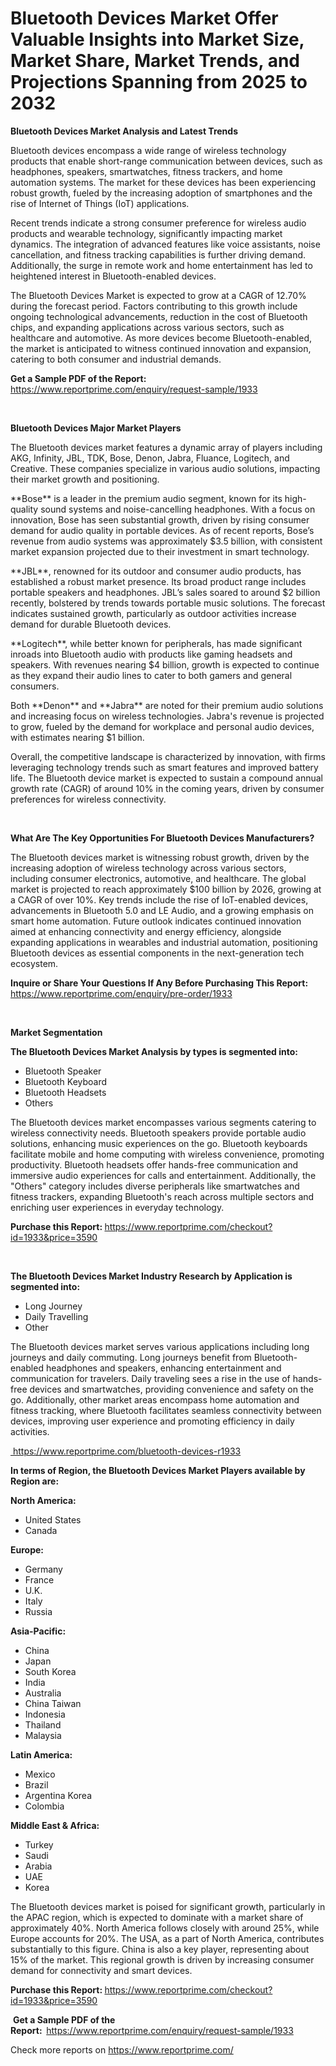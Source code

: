 <p><h1>Bluetooth Devices Market Offer Valuable Insights into Market Size, Market Share, Market Trends, and Projections Spanning from 2025 to 2032</h1></p><p><strong>Bluetooth Devices Market Analysis and Latest Trends</strong></p>
<p><p>Bluetooth devices encompass a wide range of wireless technology products that enable short-range communication between devices, such as headphones, speakers, smartwatches, fitness trackers, and home automation systems. The market for these devices has been experiencing robust growth, fueled by the increasing adoption of smartphones and the rise of Internet of Things (IoT) applications. </p><p>Recent trends indicate a strong consumer preference for wireless audio products and wearable technology, significantly impacting market dynamics. The integration of advanced features like voice assistants, noise cancellation, and fitness tracking capabilities is further driving demand. Additionally, the surge in remote work and home entertainment has led to heightened interest in Bluetooth-enabled devices.</p><p>The Bluetooth Devices Market is expected to grow at a CAGR of 12.70% during the forecast period. Factors contributing to this growth include ongoing technological advancements, reduction in the cost of Bluetooth chips, and expanding applications across various sectors, such as healthcare and automotive. As more devices become Bluetooth-enabled, the market is anticipated to witness continued innovation and expansion, catering to both consumer and industrial demands.</p></p>
<p><strong>Get a Sample PDF of the Report:&nbsp;</strong> <a href="https://www.reportprime.com/enquiry/request-sample/1933?utm_campaign=2450&utm_medium=2&utm_source=Github&utm_content=ia&utm_term=18032025&utm_id=bluetooth-devices">https://www.reportprime.com/enquiry/request-sample/1933</a></p>
<p>&nbsp;</p>
<p><strong>Bluetooth Devices Major Market Players</strong></p>
<p><p>The Bluetooth devices market features a dynamic array of players including AKG, Infinity, JBL, TDK, Bose, Denon, Jabra, Fluance, Logitech, and Creative. These companies specialize in various audio solutions, impacting their market growth and positioning.</p><p>**Bose** is a leader in the premium audio segment, known for its high-quality sound systems and noise-cancelling headphones. With a focus on innovation, Bose has seen substantial growth, driven by rising consumer demand for audio quality in portable devices. As of recent reports, Bose’s revenue from audio systems was approximately $3.5 billion, with consistent market expansion projected due to their investment in smart technology.</p><p>**JBL**, renowned for its outdoor and consumer audio products, has established a robust market presence. Its broad product range includes portable speakers and headphones. JBL’s sales soared to around $2 billion recently, bolstered by trends towards portable music solutions. The forecast indicates sustained growth, particularly as outdoor activities increase demand for durable Bluetooth devices.</p><p>**Logitech**, while better known for peripherals, has made significant inroads into Bluetooth audio with products like gaming headsets and speakers. With revenues nearing $4 billion, growth is expected to continue as they expand their audio lines to cater to both gamers and general consumers.</p><p>Both **Denon** and **Jabra** are noted for their premium audio solutions and increasing focus on wireless technologies. Jabra's revenue is projected to grow, fueled by the demand for workplace and personal audio devices, with estimates nearing $1 billion.</p><p>Overall, the competitive landscape is characterized by innovation, with firms leveraging technology trends such as smart features and improved battery life. The Bluetooth device market is expected to sustain a compound annual growth rate (CAGR) of around 10% in the coming years, driven by consumer preferences for wireless connectivity.</p></p>
<p>&nbsp;</p>
<p><strong>What Are The Key Opportunities For Bluetooth Devices Manufacturers?</strong></p>
<p><p>The Bluetooth devices market is witnessing robust growth, driven by the increasing adoption of wireless technology across various sectors, including consumer electronics, automotive, and healthcare. The global market is projected to reach approximately $100 billion by 2026, growing at a CAGR of over 10%. Key trends include the rise of IoT-enabled devices, advancements in Bluetooth 5.0 and LE Audio, and a growing emphasis on smart home automation. Future outlook indicates continued innovation aimed at enhancing connectivity and energy efficiency, alongside expanding applications in wearables and industrial automation, positioning Bluetooth devices as essential components in the next-generation tech ecosystem.</p></p>
<p><strong>Inquire or Share Your Questions If Any Before Purchasing This Report:</strong> <a href="https://www.reportprime.com/enquiry/pre-order/1933?utm_campaign=2450&utm_medium=2&utm_source=Github&utm_content=ia&utm_term=18032025&utm_id=bluetooth-devices">https://www.reportprime.com/enquiry/pre-order/1933</a></p>
<p>&nbsp;</p>
<p><strong>Market Segmentation</strong></p>
<p><strong>The Bluetooth Devices Market Analysis by types is segmented into:</strong></p>
<p><ul><li>Bluetooth Speaker</li><li>Bluetooth Keyboard</li><li>Bluetooth Headsets</li><li>Others</li></ul></p>
<p><p>The Bluetooth devices market encompasses various segments catering to wireless connectivity needs. Bluetooth speakers provide portable audio solutions, enhancing music experiences on the go. Bluetooth keyboards facilitate mobile and home computing with wireless convenience, promoting productivity. Bluetooth headsets offer hands-free communication and immersive audio experiences for calls and entertainment. Additionally, the "Others" category includes diverse peripherals like smartwatches and fitness trackers, expanding Bluetooth's reach across multiple sectors and enriching user experiences in everyday technology.</p></p>
<p><strong>Purchase this Report:&nbsp;</strong><a href="https://www.reportprime.com/checkout?id=1933&price=3590&utm_campaign=2450&utm_medium=2&utm_source=Github&utm_content=ia&utm_term=18032025&utm_id=bluetooth-devices">https://www.reportprime.com/checkout?id=1933&price=3590</a></p>
<p>&nbsp;</p>
<p><strong>The Bluetooth Devices Market Industry Research by Application is segmented into:</strong></p>
<p><ul><li>Long Journey</li><li>Daily Travelling</li><li>Other</li></ul></p>
<p><p>The Bluetooth devices market serves various applications including long journeys and daily commuting. Long journeys benefit from Bluetooth-enabled headphones and speakers, enhancing entertainment and communication for travelers. Daily traveling sees a rise in the use of hands-free devices and smartwatches, providing convenience and safety on the go. Additionally, other market areas encompass home automation and fitness tracking, where Bluetooth facilitates seamless connectivity between devices, improving user experience and promoting efficiency in daily activities.</p></p>
<p><a href="https://www.reportprime.com/bluetooth-devices-r1933?utm_campaign=2450&utm_medium=2&utm_source=Github&utm_content=ia&utm_term=18032025&utm_id=bluetooth-devices">&nbsp;https://www.reportprime.com/bluetooth-devices-r1933</a></p>
<p><strong>In terms of Region, the Bluetooth Devices Market Players available by Region are:</strong></p>
<p>
    <p> <strong> North America: </strong>
        <ul>
            <li>United States</li>
            <li>Canada</li>
        </ul>
        </p> 
    <p> <strong> Europe: </strong>
        <ul>
            <li>Germany</li>
            <li>France</li>
            <li>U.K.</li>
            <li>Italy</li>
            <li>Russia</li>
        </ul>
        </p> 
    <p> <strong> Asia-Pacific: </strong>
        <ul>
            <li>China</li>
            <li>Japan</li>
            <li>South Korea</li>
            <li>India</li>
            <li>Australia</li>
            <li>China Taiwan</li>
            <li>Indonesia</li>
            <li>Thailand</li>
            <li>Malaysia</li>
        </ul>
        </p> 
    <p> <strong> Latin America: </strong>
        <ul>
            <li>Mexico</li>
            <li>Brazil</li>
            <li>Argentina Korea</li>
            <li>Colombia</li>
        </ul>
        </p> 
    <p> <strong> Middle East & Africa: </strong>
        <ul>
            <li>Turkey</li>
            <li>Saudi</li>
            <li>Arabia</li>
            <li>UAE</li>
            <li>Korea</li>
        </ul>
    </p>
    </p>
<p><p>The Bluetooth devices market is poised for significant growth, particularly in the APAC region, which is expected to dominate with a market share of approximately 40%. North America follows closely with around 25%, while Europe accounts for 20%. The USA, as a part of North America, contributes substantially to this figure. China is also a key player, representing about 15% of the market. This regional growth is driven by increasing consumer demand for connectivity and smart devices.</p></p>
<p><strong>Purchase this Report: </strong><a href="https://www.reportprime.com/checkout?id=1933&price=3590&utm_campaign=2450&utm_medium=2&utm_source=Github&utm_content=ia&utm_term=18032025&utm_id=bluetooth-devices">https://www.reportprime.com/checkout?id=1933&price=3590</a></p>
<p>&nbsp;<strong>Get a Sample PDF of the Report:&nbsp;&nbsp;</strong><a href="https://www.reportprime.com/enquiry/request-sample/1933?utm_campaign=2450&utm_medium=2&utm_source=Github&utm_content=ia&utm_term=18032025&utm_id=bluetooth-devices">https://www.reportprime.com/enquiry/request-sample/1933</a></p>
<p><strong></strong></p>
<p>Check more reports on <a href="https://www.reportprime.com/?utm_campaign=2450&utm_medium=2&utm_source=Github&utm_content=ia&utm_term=18032025&utm_id=bluetooth-devices">https://www.reportprime.com/</a></p>